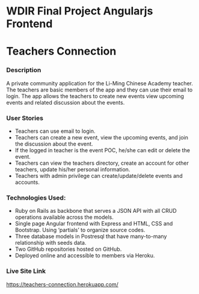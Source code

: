 # WDIR Final Project Angularjs Frontend
# Teachers Connection

### Description
A private community application for the Li-Ming Chinese Academy teacher. The teachers are basic members of the app and they can use their email to login. The app allows the teachers to create new events view upcoming events and related discussion about the events.

### User Stories
* Teachers can use email to login.
* Teachers can create a new event, view the upcoming events,  and join the discussion about the event.
* If the logged in teacher is the event POC, he/she can edit or delete the event.
* Teachers can view the teachers directory, create an account for other teachers, update his/her personal information.
* Teachers with admin privilege can create/update/delete events and accounts.

### Technologies Used:
* Ruby on Rails as backbone that serves a JSON API with all CRUD operations available across the models.
* Single page Angular frontend with Express and HTML, CSS and Bootstrap.  Using ‘partials’ to organize source codes.
* Three database models in Postresql that have many-to-many relationship with seeds data.
* Two GitHub repositories hosted on GitHub.
* Deployed online and accessible to members via Heroku.

### Live Site Link
https://teachers-connection.herokuapp.com/
